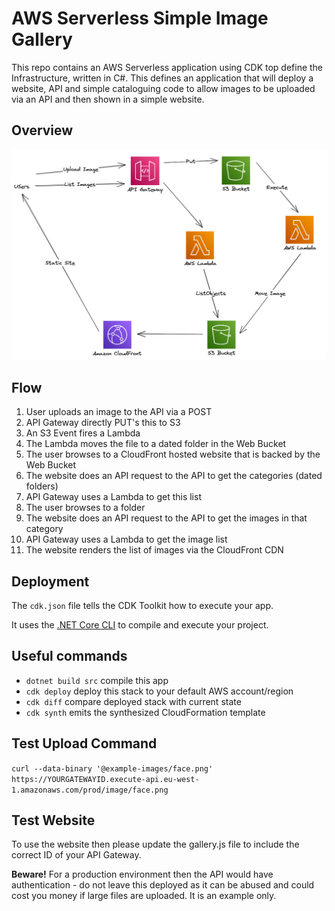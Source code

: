 # AWS Serverless Simple Image Gallery

This repo contains an AWS Serverless application using CDK top define the Infrastructure, written in C#. This defines an application that will deploy a website, API and simple cataloguing code to allow images to be uploaded via an API and then shown in a simple website.

## Overview

![Overview](overview.png)

## Flow
1. User uploads an image to the API via a POST
2. API Gateway directly PUT's this to S3
3. An S3 Event fires a Lambda
4. The Lambda moves the file to a dated folder in the Web Bucket
5. The user browses to a CloudFront hosted website that is backed by the Web Bucket
6. The website does an API request to the API to get the categories (dated folders)
7. API Gateway uses a Lambda to get this list
8. The user browses to a folder
9. The website does an API request to the API to get the images in that category
10. API Gateway uses a Lambda to get the image list
11. The website renders the list of images via the CloudFront CDN

## Deployment

The `cdk.json` file tells the CDK Toolkit how to execute your app.

It uses the [.NET Core CLI](https://docs.microsoft.com/dotnet/articles/core/) to compile and execute your project.

## Useful commands

* `dotnet build src` compile this app
* `cdk deploy`       deploy this stack to your default AWS account/region
* `cdk diff`         compare deployed stack with current state
* `cdk synth`        emits the synthesized CloudFormation template

## Test Upload Command
`curl --data-binary '@example-images/face.png' https://YOURGATEWAYID.execute-api.eu-west-1.amazonaws.com/prod/image/face.png`

## Test Website
To use the website then please update the gallery.js file to include the correct ID of your API Gateway.

**Beware!** For a production environment then the API would have authentication - do not leave this deployed as it can be abused and could cost you money if large files are uploaded. It is an example only.